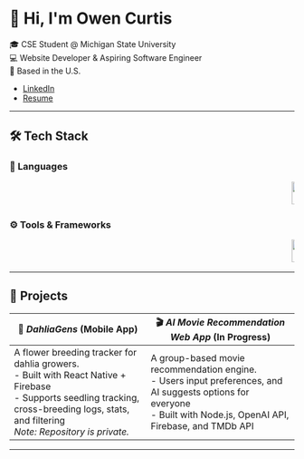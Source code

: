 # 👋 Hi, I'm Owen Curtis

🎓 CSE Student @ Michigan State University  
💻 Website Developer & Aspiring Software Engineer  
📍 Based in the U.S.

- [LinkedIn](https://www.linkedin.com/in/owen-curtis-982003319/)  
- [Resume](https://drive.google.com/file/d/16bbbnHrTYG18wzp4Il2QUYol1il4MRuO/view?usp=sharing)
  
---

## 🛠 Tech Stack

### 🧪 Languages

<p align="left">
  <marquee behavior="scroll" direction="left" scrollamount="6">
    <img src="https://cdn.jsdelivr.net/gh/devicons/devicon/icons/python/python-original.svg" height="40" alt="Python" />
    &nbsp;&nbsp;
    <img src="https://cdn.jsdelivr.net/gh/devicons/devicon/icons/cplusplus/cplusplus-original.svg" height="40" alt="C++" />
    &nbsp;&nbsp;
    <img src="https://cdn.jsdelivr.net/gh/devicons/devicon/icons/csharp/csharp-original.svg" height="40" alt="C#" />
    &nbsp;&nbsp;
    <img src="https://cdn.jsdelivr.net/gh/devicons/devicon/icons/javascript/javascript-original.svg" height="40" alt="JavaScript" />
    &nbsp;&nbsp;
    <img src="https://cdn.jsdelivr.net/gh/devicons/devicon/icons/typescript/typescript-original.svg" height="40" alt="TypeScript" />
    &nbsp;&nbsp;
    <img src="https://cdn.jsdelivr.net/gh/devicons/devicon/icons/html5/html5-original.svg" height="40" alt="HTML5" />
    &nbsp;&nbsp;
    <img src="https://cdn.jsdelivr.net/gh/devicons/devicon/icons/css3/css3-original.svg" height="40" alt="CSS3" />
  </marquee>
</p>

### ⚙️ Tools & Frameworks

<p align="left">
  <marquee behavior="scroll" direction="left" scrollamount="6">
    <img src="https://cdn.jsdelivr.net/gh/devicons/devicon/icons/react/react-original.svg" height="40" alt="React" />
    &nbsp;&nbsp;
    <img src="https://cdn.jsdelivr.net/gh/devicons/devicon/icons/firebase/firebase-plain.svg" height="40" alt="Firebase" />
    &nbsp;&nbsp;
    <img src="https://cdn.jsdelivr.net/gh/devicons/devicon/icons/nodejs/nodejs-original.svg" height="40" alt="Node.js" />
    &nbsp;&nbsp;
    <img src="https://cdn.jsdelivr.net/gh/devicons/devicon/icons/git/git-original.svg" height="40" alt="Git" />
    &nbsp;&nbsp;
    <img src="https://cdn.jsdelivr.net/gh/devicons/devicon/icons/unity/unity-original.svg" height="40" alt="Unity" />
  </marquee>
</p>

---

## 🚀 Projects

| 🌸 *DahliaGens* (Mobile App) | 🎬 *AI Movie Recommendation Web App* (In Progress) |
|-----------------------------|---------------------------------------------------|
| A flower breeding tracker for dahlia growers. <br> - Built with React Native + Firebase <br> - Supports seedling tracking, cross-breeding logs, stats, and filtering <br> *Note: Repository is private.* | A group-based movie recommendation engine. <br> - Users input preferences, and AI suggests options for everyone <br> - Built with Node.js, OpenAI API, Firebase, and TMDb API |
 

---
